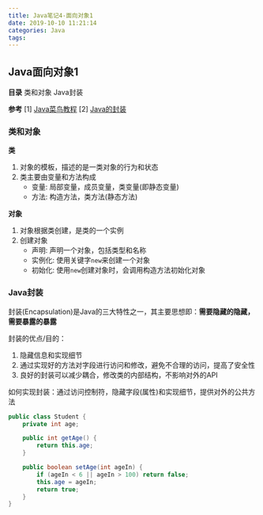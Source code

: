 ```yaml
---
title: Java笔记4-面向对象1
date: 2019-10-10 11:21:14
categories: Java
tags:
---
```

## Java面向对象1
__目录__
类和对象
Java封装

__参考__
[1] [Java菜鸟教程](https://www.runoob.com/java/java-tutorial.html) 
[2] [Java的封装](https://www.cnblogs.com/zhangruifeng/p/9320561.html)


### 类和对象
__类__
1. 对象的模板，描述的是一类对象的行为和状态
2. 类主要由变量和方法构成
    + 变量: 局部变量，成员变量，类变量(即静态变量)
    + 方法: 构造方法，类方法(静态方法)

__对象__
1. 对象根据类创建，是类的一个实例
2. 创建对象
    + 声明: 声明一个对象，包括类型和名称
    + 实例化: 使用关键字`new`来创建一个对象
    + 初始化: 使用`new`创建对象时，会调用构造方法初始化对象

### Java封装
封装(Encapsulation)是Java的三大特性之一，其主要思想即：__需要隐藏的隐藏，需要暴露的暴露__

封装的优点/目的：
1. 隐藏信息和实现细节
2. 通过实现好的方法对字段进行访问和修改，避免不合理的访问，提高了安全性
3. 良好的封装可以减少耦合，修改类的内部结构，不影响对外的API

如何实现封装：通过访问控制符，隐藏字段(属性)和实现细节，提供对外的公共方法
```java
public class Student {
    private int age;

    public int getAge() {
        return this.age;
    }

    public boolean setAge(int ageIn) {
        if (ageIn < 6 || ageIn > 100) return false;
        this.age = ageIn;
        return true;
    }
}

```






